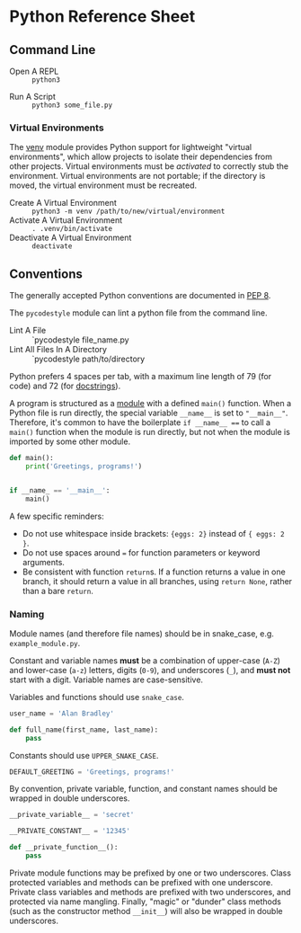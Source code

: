 # Python Reference Sheet

## Command Line

<dl>
  <dt>Open A REPL</dt>
  <dd><code>python3</code></dd>
</dl>

<dl>
  <dt>Run A Script</dt>
  <dd><code>python3 some_file.py</code></dd>
</dl>

### Virtual Environments

The
<a href="https://docs.python.org/3/library/venv.html" target="_blank">venv</a>
module provides Python support for lightweight "virtual environments", which allow projects to isolate their dependencies from other projects. Virtual environments must be *activated* to correctly stub the environment. Virtual environments are not portable; if the directory is moved, the virtual environment must be recreated.

<dl>
  <dt>Create A Virtual Environment</dt>
  <dd><code>python3 -m venv /path/to/new/virtual/environment</code></dd>

  <dt>Activate A Virtual Environment</dt>
  <dd><code>. .venv/bin/activate</code></dd>

  <dt>Deactivate A Virtual Environment</dt>
  <dd><code>deactivate</code></dd>
</dl>

## Conventions

The generally accepted Python conventions are documented in [PEP 8](https://peps.python.org/pep-0008/).

The `pycodestyle` module can lint a python file from the command line.

<dl>
  <dt>Lint A File</dt>
  <dd>`pycodestyle file_name.py</dd>

  <dt>Lint All Files In A Directory</dt>
  <dd>`pycodestyle path/to/directory</dd>
</dl>

Python prefers 4 spaces per tab, with a maximum line length of 79 (for code) and 72 (for [docstrings](#docstrings)).

A program is structured as a [module](#modules) with a defined `main()` function. When a Python file is run directly, the special variable `__name__` is set to `"__main__"`. Therefore, it's common to have the boilerplate `if __name__ ==` to call a `main()` function when the module is run directly, but not when the module is imported by some other module.

```python
def main():
    print('Greetings, programs!')


if __name_ == '__main__':
    main()
```

A few specific reminders:

- Do not use whitespace inside brackets: `{eggs: 2}` instead of `{ eggs: 2 }`.
- Do not use spaces around `=` for function parameters or keyword arguments.
- Be consistent with function `return`s. If a function returns a value in one branch, it should return a value in all branches, using `return None`, rather than a bare `return`.

### Naming

Module names (and therefore file names) should be in snake_case, e.g. `example_module.py`.

Constant and variable names **must** be a combination of upper-case (`A-Z`) and lower-case (`a-z`) letters, digits (`0-9`), and underscores (`_`), and **must not** start with a digit. Variable names are case-sensitive.

Variables and functions should use `snake_case`.

```python
user_name = 'Alan Bradley'

def full_name(first_name, last_name):
    pass
```

Constants should use `UPPER_SNAKE_CASE`.

```python
DEFAULT_GREETING = 'Greetings, programs!'
```

By convention, private variable, function, and constant names should be wrapped in double underscores.

```python
__private_variable__ = 'secret'

__PRIVATE_CONSTANT__ = '12345'

def __private_function__():
    pass
```

Private module functions may be prefixed by one or two underscores. Class protected variables and methods can be prefixed with one underscore. Private class variables and methods are prefixed with two underscores, and protected via name mangling. Finally, "magic" or "dunder" class methods (such as the constructor method `__init__`) will also be wrapped in double underscores.
